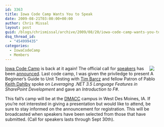 ```yaml
---
id: 3363
title: Iowa Code Camp Wants You to Speak
date: 2009-08-21T03:00:00+00:00
author: Chris Missal
layout: post
guid: /blogs/chrismissal/archive/2009/08/20/iowa-code-camp-wants-you-to-speak.aspx
dsq_thread_id:
  - "454999435"
categories:
  - IowaCodeCamp
  - Members
---
```

<img style="float: right;margin-left: 15px;margin-right: 15px" src="//lostechies.com/chrismissal/files/2011/03/iccLogo.png" />[Iowa Code Camp](http://iowacodecamp.com) is back at it again! The official call for [speakers](http://bit.ly/16RcAz) has been [announced](http://devlicio.us/blogs/tim_barcz/archive/2009/08/20/invoke-callfor-gt-speakers-for-iowacodecamp-version-4.aspx). Last code camp, I was given the priviledge to present A Beginner&#8217;s Guide to Unit Testing with [Tim Barcz](http://devlicio.us/blogs/Tim_Barcz/) and fellow Patron of Pablo [Keith Dahlby](/members/dahlbyk/default.aspx) spoke on&nbsp;_Leveraging .NET 3.5 Language Features in SharePoint Development_&nbsp;and gave an _Introduction to F#_.&nbsp;

This fall&#8217;s camp will be at the [DMACC](http://www.dmacc.edu/) campus in West Des Moines, IA. If you&#8217;re not interested in giving a presentation but would like to attend, be sure to stay informed on the announcement for registration. This will be broadcasted when speakers have been selected from those that have submitted. (Call for speakers lasts through Sept 30th).